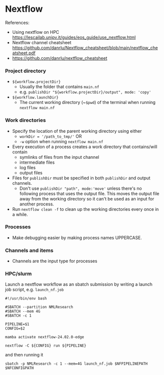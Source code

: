 # Nextflow
References:
  * Using nextflow on HPC https://lescailab.unipv.it/guides/eos_guide/use_nextflow.html
  * Nextflow channel cheatsheet https://github.com/danrlu/Nextflow_cheatsheet/blob/main/nextflow_cheatsheet.pdf
  * https://github.com/danrlu/nextflow_cheatsheet
    
### Project directory
  * `${workflow.projectDir}`
    * Usually the folder that contains `main.nf`
    * e.g. `publishDir "${workflow.projectDir}/output", mode: 'copy'`
  * `${workflow.launchDir}`
    * The current working directory (~`$pwd`) of the terminal when running `nextflow main.nf`
      
### Work directories
  * Specify the location of the parent working directory using either
    * `workDir = '/path_to_tmp/'` OR
    * `-w` option when running `nextflow main.nf`
  * Every execution of a process creates a work directory that contains/will contain
    *   symlinks of files from the input channel
    *   intermediate files
    *   log files
    *   output files
  * Files for `publishDir` must be specified in both `publishDir` and output channels.
    * Don't use `publishDir "path", mode:'move'` unless there's no following process that uses the output file. This moves the output file away from the working directory so it can't be used as an input for another process.
  * Run `nextflow clean -f` to clean up the working directories every once in a while.
    
### Processes
  * Make debugging easier by making process names UPPERCASE.
    
### Channels and items
  * Channels are the input type for processes

### HPC/slurm
Launch a nextflow workflow as an sbatch submission by writing a launch job script, e.g. `launch_nf.job`
```
#!/usr/bin/env bash

#SBATCH --partition NMLResearch
#SBATCH --mem 4G
#SBATCH -c 1

PIPELINE=$1
CONFIG=$2

mamba activate nextflow-24.02.0-edge

nextflow -C ${CONFIG} run ${PIPELINE}
```
and then running it
```
sbatch -p NMLResearch -c 1 --mem=4G launch_nf.job $NFPIPELINEPATH $NFCONFIGPATH
```
